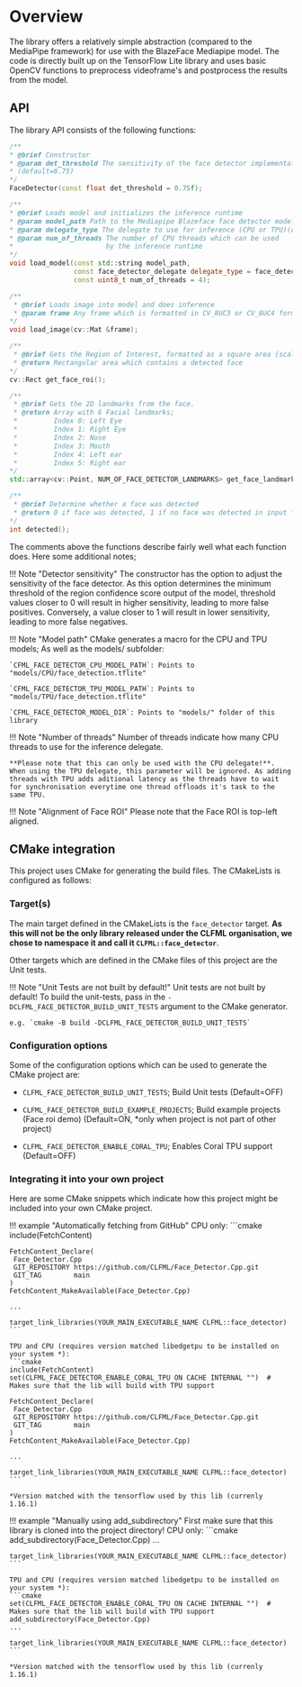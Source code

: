 # Overview
The library offers a relatively simple abstraction (compared to the MediaPipe framework) for use with the BlazeFace Mediapipe model. The code is directly built up on the TensorFlow Lite library and uses basic OpenCV functions to preprocess videoframe's and postprocess the results from the model.

## API
The library API consists of the following functions:
```c++
/**
* @brief Constructor
* @param det_threshold The sensitivity of the face detector implementation 
* (default=0.75)
*/
FaceDetector(const float det_threshold = 0.75f);

/**
* @brief Loads model and initializes the inference runtime
* @param model_path Path to the Mediapipe Blazeface face detector model (.tflite) file
* @param delegate_type The delegate to use for inference (CPU or TPU)(default=CPU)
* @param num_of_threads The number of CPU threads which can be used 
*                       by the inference runtime
*/
void load_model(const std::string model_path, 
                const face_detector_delegate delegate_type = face_detector_delegate::CPU, 
                const uint8_t num_of_threads = 4);

/**
 * @brief Loads image into model and does inference
 * @param frame Any frame which is formatted in CV_8UC3 or CV_8UC4 format
*/
void load_image(cv::Mat &frame);

/**
 * @brief Gets the Region of Interest, formatted as a square area (scaled to input image) where a detected face might be in
 * @return Rectangular area which contains a detected face
*/
cv::Rect get_face_roi();

/**
 * @brief Gets the 2D landmarks from the face.
 * @return Array with 6 Facial landmarks;
 *         Index 0: Left Eye
 *         Index 1: Right Eye
 *         Index 2: Nose
 *         Index 3: Mouth
 *         Index 4: Left ear
 *         Index 5: Right ear
*/
std::array<cv::Point, NUM_OF_FACE_DETECTOR_LANDMARKS> get_face_landmarks();

/**
 * @brief Determine whether a face was detected
 * @return 0 if face was detected, 1 if no face was detected in input frame
*/
int detected();
```
The comments above the functions describe fairly well what each function does. Here some additional notes;

!!! Note "Detector sensitivity"
    The constructor has the option to adjust the sensitivity of the face detector. As this option determines the minimum threshold of the region confidence score output of the model, threshold values closer to 0 will result in higher sensitivity, leading to more false positives. Conversely, a value closer to 1 will result in lower sensitivity, leading to more false negatives.


!!! Note "Model path"
    CMake generates a macro for the CPU and TPU models; As well as the models/ subfolder:

    `CFML_FACE_DETECTOR_CPU_MODEL_PATH`: Points to "models/CPU/face_detection.tflite"

    `CFML_FACE_DETECTOR_TPU_MODEL_PATH`: Points to "models/TPU/face_detection.tflite"

    `CFML_FACE_DETECTOR_MODEL_DIR`: Points to "models/" folder of this library

!!! Note "Number of threads"
    Number of threads indicate how many CPU threads to use for the inference delegate. 
    
    **Please note that this can only be used with the CPU delegate!**. When using the TPU delegate, this parameter will be ignored. As adding threads with TPU adds aditional latency as the threads have to wait for synchronisation everytime one thread offloads it's task to the same TPU.

!!! Note "Alignment of Face ROI"
    Please note that the Face ROI is top-left aligned. 

## CMake integration
This project uses CMake for generating the build files. The CMakeLists is configured as follows:

### Target(s)
The main target defined in the CMakeLists is the `face_detector` target. **As this will not be the only library released under the CLFML organisation, we chose to namespace it and call it `CLFML::face_detector`**. 

Other targets which are defined in the CMake files of this project are the Unit tests.

!!! Note "Unit Tests are not built by default!"
    Unit tests are not built by default! To build the unit-tests, pass in the `-DCLFML_FACE_DETECTOR_BUILD_UNIT_TESTS` argument to the CMake generator.

    e.g. `cmake -B build -DCLFML_FACE_DETECTOR_BUILD_UNIT_TESTS`


### Configuration options

Some of the configuration options which can be used to generate the CMake project are:

- `CLFML_FACE_DETECTOR_BUILD_UNIT_TESTS`; Build Unit tests (Default=OFF)

- `CLFML_FACE_DETECTOR_BUILD_EXAMPLE_PROJECTS`; Build example projects (Face roi demo) (Default=ON, *only when project is not part of other project)

- `CLFML_FACE_DETECTOR_ENABLE_CORAL_TPU`; Enables Coral TPU support (Default=OFF)

### Integrating it into your own project
Here are some CMake snippets which indicate how this project might be included into your own CMake project.

!!! example "Automatically fetching from GitHub"
    CPU only:
    ```cmake
    include(FetchContent)

    FetchContent_Declare(
     Face_Detector.Cpp
     GIT_REPOSITORY https://github.com/CLFML/Face_Detector.Cpp.git
     GIT_TAG        main
    )
    FetchContent_MakeAvailable(Face_Detector.Cpp)

    ...

    target_link_libraries(YOUR_MAIN_EXECUTABLE_NAME CLFML::face_detector)
    ```

    TPU and CPU (requires version matched libedgetpu to be installed on your system *):
    ```cmake
    include(FetchContent)
    set(CLFML_FACE_DETECTOR_ENABLE_CORAL_TPU ON CACHE INTERNAL "")  # Makes sure that the lib will build with TPU support

    FetchContent_Declare(
     Face_Detector.Cpp
     GIT_REPOSITORY https://github.com/CLFML/Face_Detector.Cpp.git
     GIT_TAG        main
    )
    FetchContent_MakeAvailable(Face_Detector.Cpp)

    ...

    target_link_libraries(YOUR_MAIN_EXECUTABLE_NAME CLFML::face_detector)
    ```
    
    *Version matched with the tensorflow used by this lib (currenly 1.16.1)

!!! example "Manually using add_subdirectory"
    First make sure that this library is cloned into the project directory!
        CPU only:
    ```cmake
    add_subdirectory(Face_Detector.Cpp)
    ...

    target_link_libraries(YOUR_MAIN_EXECUTABLE_NAME CLFML::face_detector)
    ```

    TPU and CPU (requires version matched libedgetpu to be installed on your system *):
    ```cmake
    set(CLFML_FACE_DETECTOR_ENABLE_CORAL_TPU ON CACHE INTERNAL "")  # Makes sure that the lib will build with TPU support
    add_subdirectory(Face_Detector.Cpp)
    ...

    target_link_libraries(YOUR_MAIN_EXECUTABLE_NAME CLFML::face_detector)
    ```
    
    *Version matched with the tensorflow used by this lib (currenly 1.16.1)